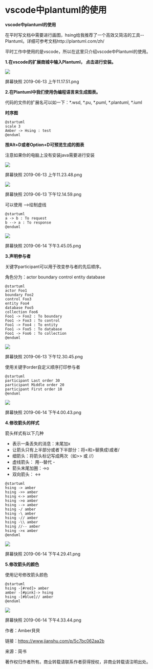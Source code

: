 
# vscode中plantuml的使用 #

**vscode中plantuml的使用**

在平时写文档中需要进行画图，hsing给我推荐了一个高效又简洁的工具--Plantuml。详细可参考文档http://plantuml.com/zh/

平时工作中使用的是vscode，所以在这里只介绍vscode中Plantuml的使用。

**1.在vscode的扩展商城中输入Plantuml， 点击进行安装。**

![](./plantuml/1955580-a771daf0ad3b7a3e.webp)

屏幕快照 2019-06-13 上午11.17.51.png

**2.在Plantuml中我们使用伪编程语言来生成图表。**

代码的文件的扩展名可以如一下：*.wsd, *.pu, *.puml, *.plantuml, *.iuml

**时序图**

```
@startuml
scale 3
Amber -> Hsing : test
@enduml
```

**按Alt+D或者Option+D可预览生成的图表**

注意如果你的电脑上没有安装java需要进行安装

![](./plantuml/1955580-ebdd2a7394bff481.webp)

屏幕快照 2019-06-13 上午11.23.48.png

![](./plantuml/1955580-ea21963c998c3865.webp)

屏幕快照 2019-06-13 下午12.14.59.png

可以使用 -->绘制虚线

```
@startuml
a -> b : To request
b --> a : To response
@enduml
```
![](./plantuml/1955580-684f68bbb35407ed.png)

屏幕快照 2019-06-14 下午3.45.05.png

**3.声明参与者**

关键字participant可以用于改变参与者的先后顺序。

角色分为：actor boundary control entity database

```
@startuml
actor Foo1
boundary Foo2
control Foo3
entity Foo4
database Foo5
collection Foo6
Foo1 -> Foo2 : To boundary
Foo1 -> Foo3 : To control
Foo1 -> Foo4 : To entity
Foo1 -> Foo5 : To database
Foo1 -> Foo6 : To collection
@enduml
```

![](./plantuml/1955580-7936988cb27e1157.webp)

屏幕快照 2019-06-13 下午12.30.45.png

使用关键字order自定义顺序打印参与者

```
@startuml
participant Last order 30
participant Middle order 20
participant First order 10
@enduml
```

![](./plantuml/1955580-b0ddef5148ed8173.webp)

屏幕快照 2019-06-14 下午4.00.43.png

**4.修改箭头的样式**

箭头样式有以下几种

- 表示一条丢失的消息：末尾加x
- 让箭头只有上半部分或者下半部分：将<和>替换成\或者/
- 细箭头：将箭头标记写成两次（如>> 或 //）
- 虚线箭头： 用--替代 -
- 箭头末尾加圈：->o
- 双向箭头： <->

```
@startuml
hsing -> amber
hsing ->> amber
hsing <-> amber
hsing ->o amber
hsing --> amber
hsing -/ amber
hsing -\ amber
hsing -// amber
hsing -\\ amber
hsing //-- amber
hsing ->x amber
@enduml
```

![](./plantuml/1955580-173fa0a288b3e8a8.webp)

屏幕快照 2019-06-14 下午4.29.41.png

**5.修改箭头的颜色**

使用记号修改箭头颜色

```
@startuml
hsing -[#red]> amber
amber -[#pink]-> hsing
hsing -[#blue]// amber
@enduml
```

![](./plantuml/1955580-f11ab78b9300b17e.webp)

屏幕快照 2019-06-14 下午4.33.44.png

作者：Amber貝貝

链接：https://www.jianshu.com/p/5c7bc062aa2b

来源：简书

著作权归作者所有。商业转载请联系作者获得授权，非商业转载请注明出处。